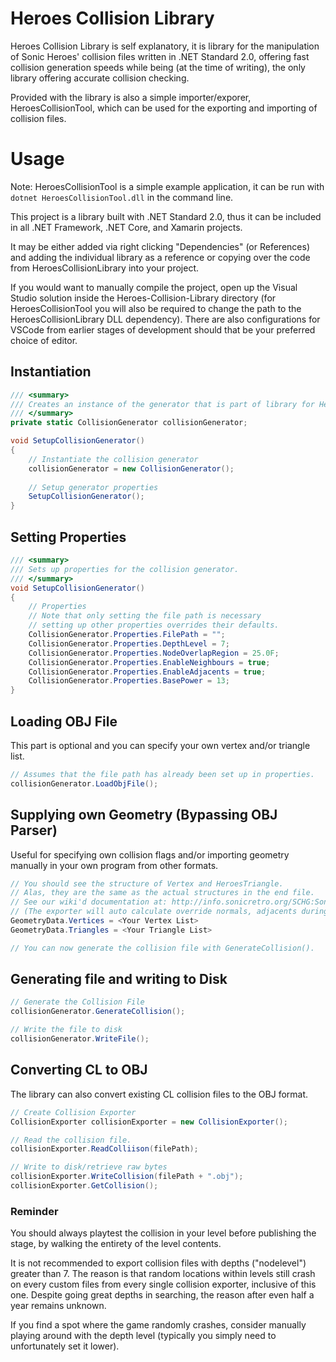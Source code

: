 # Heroes Collision Library

Heroes Collision Library is self explanatory, it is library for the manipulation of Sonic Heroes' collision files written in .NET Standard 2.0, offering fast collision generation speeds while being (at the time of writing), the only library offering accurate collision checking.

Provided with the library is also a simple importer/exporer, HeroesCollisionTool, which can be used for the exporting and importing of collision files.

# Usage

Note: HeroesCollisionTool is a simple example application, it can be run with `dotnet HeroesCollisionTool.dll` in the command line.

This project is a library built with .NET Standard 2.0, thus it can be included in all .NET Framework, .NET Core, and Xamarin projects. 

It may be either added via right clicking "Dependencies" (or References) and adding the individual library as a reference or copying over the code from HeroesCollisionLibrary into your project.

If you would want to manually compile the project, open up the Visual Studio solution inside the Heroes-Collision-Library directory (for HeroesCollisionTool you will also be required to change the path to the HeroesCollisionLibrary DLL dependency). There are also configurations for VSCode from earlier stages of development should that be your preferred choice of editor.

## Instantiation
```csharp
/// <summary>
/// Creates an instance of the generator that is part of library for Heroes Collision Generation.
/// </summary>
private static CollisionGenerator collisionGenerator;

void SetupCollisionGenerator()
{
    // Instantiate the collision generator
    collisionGenerator = new CollisionGenerator();    
    
    // Setup generator properties
    SetupCollisionGenerator();    
}
```

## Setting Properties
```csharp
/// <summary>
/// Sets up properties for the collision generator.
/// </summary>
void SetupCollisionGenerator()
{
    // Properties
    // Note that only setting the file path is necessary
    // setting up other properties overrides their defaults.
    CollisionGenerator.Properties.FilePath = "";
    CollisionGenerator.Properties.DepthLevel = 7;
    CollisionGenerator.Properties.NodeOverlapRegion = 25.0F;
    CollisionGenerator.Properties.EnableNeighbours = true;
    CollisionGenerator.Properties.EnableAdjacents = true;
    CollisionGenerator.Properties.BasePower = 13;
}
```

## Loading OBJ File

This part is optional and you can specify your own vertex and/or triangle list.

```csharp
// Assumes that the file path has already been set up in properties.
collisionGenerator.LoadObjFile();
```

## Supplying own Geometry (Bypassing OBJ Parser)

Useful for specifying own collision flags and/or importing geometry manually in your own program from other formats.

```csharp
// You should see the structure of Vertex and HeroesTriangle.
// Alas, they are the same as the actual structures in the end file.
// See our wiki'd documentation at: http://info.sonicretro.org/SCHG:Sonic_Heroes/Collision_Format
// (The exporter will auto calculate override normals, adjacents during generation)
GeometryData.Vertices = <Your Vertex List>
GeometryData.Triangles = <Your Triangle List> 

// You can now generate the collision file with GenerateCollision().
```

## Generating file and writing to Disk
```csharp
// Generate the Collision File
collisionGenerator.GenerateCollision();

// Write the file to disk
collisionGenerator.WriteFile();
```

## Converting CL to OBJ

The library can also convert existing CL collision files to the OBJ format.

```csharp
// Create Collision Exporter
CollisionExporter collisionExporter = new CollisionExporter();

// Read the collision file.
collisionExporter.ReadColliison(filePath);

// Write to disk/retrieve raw bytes
collisionExporter.WriteCollision(filePath + ".obj");
collisionExporter.GetCollision();
```

### Reminder

You should always playtest the collision in your level before publishing the stage, by walking the entirety of the level contents.

It is not recommended to export collision files with depths ("nodelevel") greater than 7. The reason is that random locations within levels still crash on every custom files from every single collision exporter, inclusive of this one. Despite going great depths in searching, the reason after even half a year remains unknown.

If you find a spot where the game randomly crashes, consider manually playing around with the depth level (typically you simply need to unfortunately set it lower).
